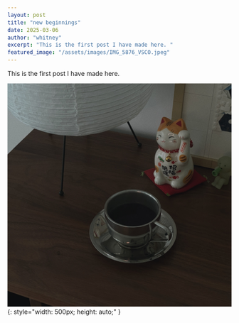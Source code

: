 ```yaml
---
layout: post
title: "new beginnings"
date: 2025-03-06
author: "whitney"
excerpt: "This is the first post I have made here. "
featured_image: "/assets/images/IMG_5876_VSCO.jpeg"
---
```


This is the first post I have made here. 

![coffee cup](/assets/images/IMG_5876_VSCO.jpeg){: style="width: 500px; height: auto;" }

